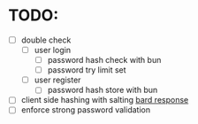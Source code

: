 # TODO:
- [ ] double check
  - [ ] user login
    - [ ] password hash check with bun
    - [ ] password try limit set
  - [ ] user register
    - [ ] password hash store with bun

- [ ] client side hashing with salting [bard response](https://g.co/bard/share/556fcd2d893d)
- [ ] enforce strong password validation